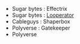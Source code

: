 - Sugar bytes : Effectrix
- Sugar bytes : [Looperator](https://sugar-bytes.de/looperator)
- Cableguys : Shaperbox
- Polyverse : Gatekeeper
- Polyverse